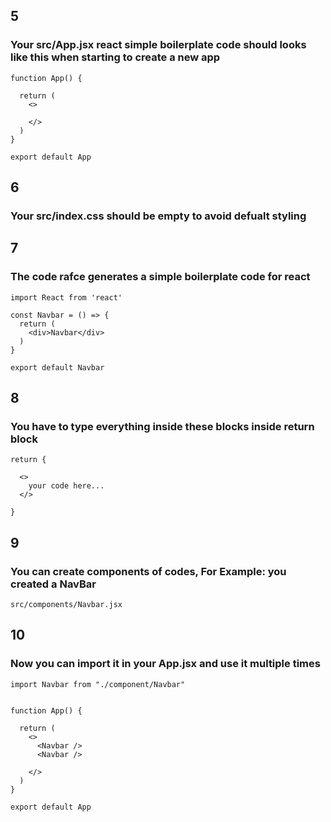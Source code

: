 
## 5
### Your src/App.jsx react simple boilerplate code should looks like this when starting to create a new app
```
function App() {

  return (
    <>

    </>
  )
}

export default App
```
## 6
### Your src/index.css should be empty to avoid defualt styling


## 7
### The code rafce generates a simple boilerplate code for react

```
import React from 'react'

const Navbar = () => {
  return (
    <div>Navbar</div>
  )
}

export default Navbar
```

## 8
### You have to type everything inside these blocks inside return block
```
return {

  <>
    your code here...
  </>

}
```
## 9
### You can create components of codes, For Example: you created a NavBar 
```
src/components/Navbar.jsx
```

## 10
### Now you can import it in your App.jsx and use it multiple times
```
import Navbar from "./component/Navbar"


function App() {

  return (
    <>
      <Navbar />
      <Navbar />

    </>
  )
}

export default App
```